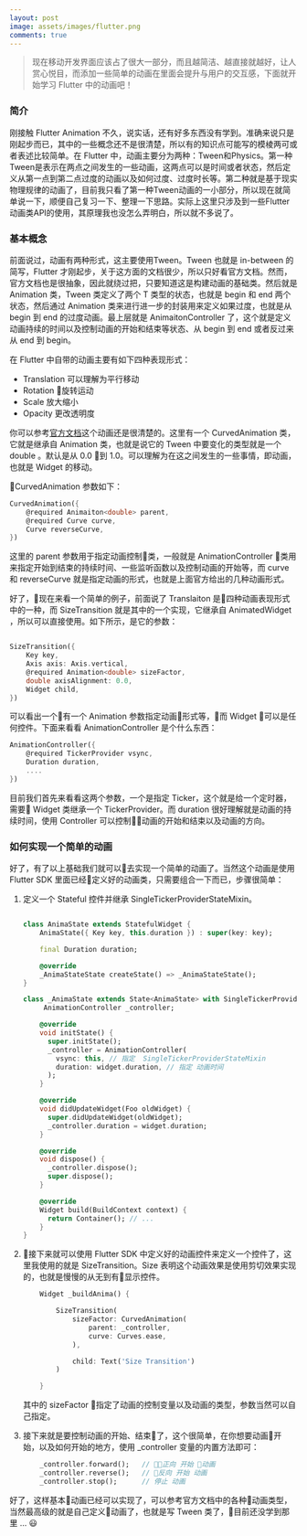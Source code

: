 ```yaml
---
layout: post
image: assets/images/flutter.png
comments: true
---
```

> 现在移动开发界面应该占了很大一部分，而且越简洁、越直接就越好，让人赏心悦目，而添加一些简单的动画在里面会提升与用户的交互感，下面就开始学习 Flutter 中的动画吧！

### 简介
刚接触 Flutter Animation 不久，说实话，还有好多东西没有学到。准确来说只是刚起步而已，其中的一些概念还不是很清楚，所以有的知识点可能写的模棱两可或者表述比较简单。在 Flutter 中，动画主要分为两种：Tween和Physics。第一种Tween是表示在两点之间发生的一些动画，这两点可以是时间或者状态，然后定义从第一点到第二点过度的动画以及如何过度、过度时长等。第二种就是基于现实物理规律的动画了，目前我只看了第一种Tween动画的一小部分，所以现在就简单说一下，顺便自己复习一下、整理一下思路。实际上这里只涉及到一些Flutter动画类API的使用，其原理我也没怎么弄明白，所以就不多说了。

### 基本概念
前面说过，动画有两种形式，这主要使用Tween。Tween<T> 也就是 in-between 的简写，Flutter 才刚起步，关于这方面的文档很少，所以只好看官方文档。然而，官方文档也是很抽象，因此就绕过把，只要知道这是构建动画的基础类。然后就是 Animation<T> 类，Tween<T> 类定义了两个 T 类型的状态，也就是 begin 和 end 两个状态，然后通过 Animation<T> 类来进行进一步的封装用来定义如果过度，也就是从 begin 到 end 的过度动画。最上层就是 AnimaitonController 了，这个就是定义动画持续的时间以及控制动画的开始和结束等状态、从 begin 到 end 或者反过来 从 end 到 begin。

在 Flutter 中自带的动画主要有如下四种表现形式：

 - Translation 可以理解为平行移动
 - Rotation 旋转运动
 - Scale  放大缩小
 - Opacity 更改透明度

你可以参考[官方文档](https://docs.flutter.io/flutter/animation/Curves-class.html)这个动画还是很清楚的。这里有一个 CurvedAnimation 类，它就是继承自 Animation<double> 类，也就是说它的 Tween 中要变化的类型就是一个 double 。默认是从 0.0 到 1.0。可以理解为在这之间发生的一些事情，即动画，也就是 Widget 的移动。

CurvedAnimation 参数如下：

```dart
CurvedAnimation({
    @required Animaiton<double> parent, 
    @required Curve curve,
    Curve reverseCurve,
})
```

这里的 parent 参数用于指定动画控制类，一般就是 AnimationController 类用来指定开始到结束的持续时间、一些监听函数以及控制动画的开始等，而 curve 和 reverseCurve 就是指定动画的形式，也就是上面官方给出的几种动画形式。

好了，现在来看一个简单的例子，前面说了 Translaiton 是四种动画表现形式中的一种，而 SizeTransition 就是其中的一个实现，它继承自 AnimatedWidget ，所以可以直接使用。如下所示，是它的参数：

```dart

SizeTransition({
    Key key,
    Axis axis: Axis.vertical,
    @required Animation<double> sizeFactor,
    double axisAlignment: 0.0,
    Widget child,
})

```

可以看出一个有一个  Animation<double> 参数指定动画形式等，而 Widget 可以是任何控件。下面来看看 AnimationController 是个什么东西：

```dart
AnimationController({
    @required TickerProvider vsync,
    Duration duration,
    ....
})
```

目前我们首先来看看这两个参数，一个是指定 Ticker，这个就是给一个定时器，需要 Widget 类继承一个 TickerProvider。而 duration 很好理解就是动画的持续时间，使用 Controller 可以控制动画的开始和结束以及动画的方向。


### 如何实现一个简单的动画
好了，有了以上基础我们就可以去实现一个简单的动画了。当然这个动画是使用 Flutter SDK 里面已经定义好的动画类，只需要组合一下而已，步骤很简单：

1. 定义一个 Stateful 控件并继承 SingleTickerProviderStateMixin。

    ```dart

    class AnimaState extends StatefulWidget {
        AnimaState({ Key key, this.duration }) : super(key: key);

        final Duration duration;

        @override
        _AnimaStateState createState() => _AnimaStateState();
    }

    class _AnimaState extends State<AnimaState> with SingleTickerProviderStateMixin {
         AnimationController _controller;

        @override
        void initState() {
          super.initState();
          _controller = AnimationController(
            vsync: this, // 指定  SingleTickerProviderStateMixin
            duration: widget.duration, // 指定 动画时间
          );
        }

        @override
        void didUpdateWidget(Foo oldWidget) {
          super.didUpdateWidget(oldWidget);
          _controller.duration = widget.duration;
        }

        @override
        void dispose() {
          _controller.dispose();
          super.dispose();
        }

        @override
        Widget build(BuildContext context) {
          return Container(); // ...
        }
    }
    ```
 2. 接下来就可以使用 Flutter SDK 中定义好的动画控件来定义一个控件了，这里我使用的就是 SizeTransition。Size 表明这个动画效果是使用剪切效果实现的，也就是慢慢的从无到有显示控件。

    ```dart
        Widget _buildAnima() {

            SizeTransition(
                sizeFactor: CurvedAnimation(
                    parent: _controller,
                    curve: Curves.ease,
                ),

                child: Text('Size Transition')
            )

        }
    ```
    其中的 sizeFactor 指定了动画的控制变量以及动画的类型，参数当然可以自己指定。

 3. 接下来就是要控制动画的开始、结束了，这个很简单，在你想要动画开始，以及如何开始的地方，使用 _controller 变量的内置方法即可：

    ```dart
        _controller.forward();   // 正向 开始 动画
        _controller.reverse();   // 反向 开始 动画
        _controller.stop();      // 停止 动画
    ```

好了，这样基本动画已经可以实现了，可以参考官方文档中的各种动画类型，当然最高级的就是自己定义动画了，也就是写 Tween<T> 类了，目前还没学到那里 ... 😃